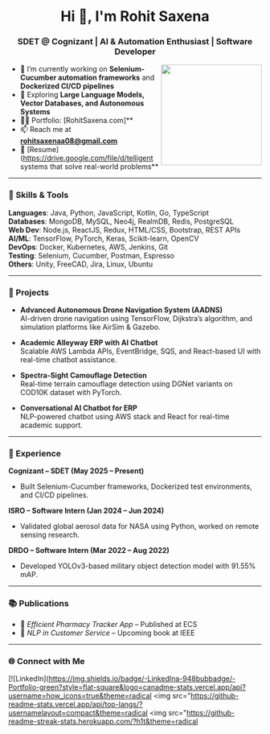 <h1 align="center">Hi 👋, I'm Rohit Saxena</h1>
<h3 align="center">SDET @ Cognizant | AI & Automation Enthusiast | Software Developer</h3>

<img align="right" width = 200 style = "border-radius= 70%" src= "https://sircltech.com/assets/images/newgif/python.gif">

- 🔭 I’m currently working on **Selenium-Cucumber automation frameworks** and **Dockerized CI/CD pipelines**
- 🌱 Exploring **Large Language Models, Vector Databases, and Autonomous Systems**
- 👨‍💻 Portfolio: [RohitSaxena.com]**
- 📫 Reach me at **rohitsaxenaa08@gmail.com**
- 📄 [Resume](https://drive.google.com/file/d/telligent systems that solve real-world problems**

---

### 🧠 Skills & Tools

**Languages**: Java, Python, JavaScript, Kotlin, Go, TypeScript  
**Databases**: MongoDB, MySQL, Neo4j, RealmDB, Redis, PostgreSQL  
**Web Dev**: Node.js, ReactJS, Redux, HTML/CSS, Bootstrap, REST APIs  
**AI/ML**: TensorFlow, PyTorch, Keras, Scikit-learn, OpenCV  
**DevOps**: Docker, Kubernetes, AWS, Jenkins, Git  
**Testing**: Selenium, Cucumber, Postman, Espresso  
**Others**: Unity, FreeCAD, Jira, Linux, Ubuntu

---

### 🚀 Projects

- **Advanced Autonomous Drone Navigation System (AADNS)**  
  AI-driven drone navigation using TensorFlow, Dijkstra’s algorithm, and simulation platforms like AirSim & Gazebo.

- **Academic Alleyway ERP with AI Chatbot**  
  Scalable AWS Lambda APIs, EventBridge, SQS, and React-based UI with real-time chatbot assistance.

- **Spectra-Sight Camouflage Detection**  
  Real-time terrain camouflage detection using DGNet variants on COD10K dataset with PyTorch.

- **Conversational AI Chatbot for ERP**  
  NLP-powered chatbot using AWS stack and React for real-time academic support.

---

### 🏢 Experience

**Cognizant – SDET (May 2025 – Present)**  
- Built Selenium-Cucumber frameworks, Dockerized test environments, and CI/CD pipelines.

**ISRO – Software Intern (Jan 2024 – Jun 2024)**  
- Validated global aerosol data for NASA using Python, worked on remote sensing research.

**DRDO – Software Intern (Mar 2022 – Aug 2022)**  
- Developed YOLOv3-based military object detection model with 91.55% mAP.

---

### 📚 Publications

- 📱 *Efficient Pharmacy Tracker App* – Published at ECS  
- 🤖 *NLP in Customer Service* – Upcoming book at IEEE

---

### 🌐 Connect with Me

[![LinkedIn](https://img.shields.io/badge/-LinkedIna-948bubbadge/-Portfolio-green?style=flat-square&logo=canadme-stats.vercel.app/api?username=how_icons=true&theme=radical
  <img src="https://github-readme-stats.vercel.app/api/top-langs/?usernamelayout=compact&theme=radical
  <img src="https://github-readme-streak-stats.herokuapp.com/?h1t&theme=radical
</p>
